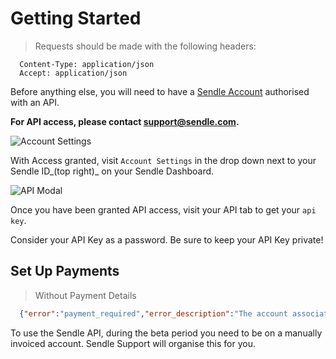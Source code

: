 # Getting Started

> Requests should be made with the following headers:

```shell
  Content-Type: application/json
  Accept: application/json
```

Before anything else, you will need to have a [Sendle Account](https://www.sendle.com/#signup-form) authorised with an API.

**For API access, please contact [support@sendle.com](mailto:support@sendle.com?subject=Sendle%20API%20Access).**

![Account Settings](images/account_settings.png)

With Access granted, visit `Account Settings`  in the drop down next to your Sendle ID_(top right)_ on your Sendle Dashboard.

![API Modal](images/api_modal.png)

Once you have been granted API access, visit your API tab to get your `api key`.

<aside class="warning">Consider your API Key as a password. Be sure to keep your API Key private!</aside>

## Set Up Payments

> Without Payment Details

```json
  {"error":"payment_required","error_description":"The account associated with this API key has no method of payment. Please go to your Account Settings in your Sendle Dashboard and add a payment method."}  
```

To use the Sendle API, during the beta period you need to be on a manually invoiced account. Sendle Support will
organise this for you.

